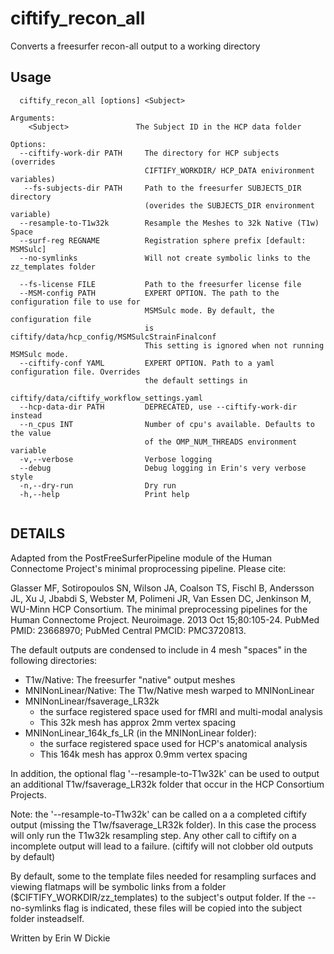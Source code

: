 # ciftify_recon_all

Converts a freesurfer recon-all output to a working directory

## Usage 
```
  ciftify_recon_all [options] <Subject>

Arguments:
    <Subject>               The Subject ID in the HCP data folder

Options:
  --ciftify-work-dir PATH     The directory for HCP subjects (overrides
                              CIFTIFY_WORKDIR/ HCP_DATA enivironment variables)
   --fs-subjects-dir PATH     Path to the freesurfer SUBJECTS_DIR directory
                              (overides the SUBJECTS_DIR environment variable)
  --resample-to-T1w32k        Resample the Meshes to 32k Native (T1w) Space
  --surf-reg REGNAME          Registration sphere prefix [default: MSMSulc]
  --no-symlinks               Will not create symbolic links to the zz_templates folder

  --fs-license FILE           Path to the freesurfer license file
  --MSM-config PATH           EXPERT OPTION. The path to the configuration file to use for
                              MSMSulc mode. By default, the configuration file
                              is ciftify/data/hcp_config/MSMSulcStrainFinalconf
                              This setting is ignored when not running MSMSulc mode.
  --ciftify-conf YAML         EXPERT OPTION. Path to a yaml configuration file. Overrides
                              the default settings in
                              ciftify/data/ciftify_workflow_settings.yaml
  --hcp-data-dir PATH         DEPRECATED, use --ciftify-work-dir instead
  --n_cpus INT                Number of cpu's available. Defaults to the value
                              of the OMP_NUM_THREADS environment variable
  -v,--verbose                Verbose logging
  --debug                     Debug logging in Erin's very verbose style
  -n,--dry-run                Dry run
  -h,--help                   Print help


```
## DETAILS 
Adapted from the PostFreeSurferPipeline module of the Human Connectome
Project's minimal proprocessing pipeline. Please cite:

Glasser MF, Sotiropoulos SN, Wilson JA, Coalson TS, Fischl B, Andersson JL, Xu J,
Jbabdi S, Webster M, Polimeni JR, Van Essen DC, Jenkinson M, WU-Minn HCP Consortium.
The minimal preprocessing pipelines for the Human Connectome Project. Neuroimage. 2013 Oct 15;80:105-24.
PubMed PMID: 23668970; PubMed Central PMCID: PMC3720813.

The default outputs are condensed to include in 4 mesh "spaces" in the following directories:
  + T1w/Native: The freesurfer "native" output meshes
  + MNINonLinear/Native: The T1w/Native mesh warped to MNINonLinear
  + MNINonLinear/fsaverage_LR32k
     + the surface registered space used for fMRI and multi-modal analysis
     + This 32k mesh has approx 2mm vertex spacing
  + MNINonLinear_164k_fs_LR (in the MNINonLinear folder):
     + the surface registered space used for HCP's anatomical analysis
     + This 164k mesh has approx 0.9mm vertex spacing

In addition, the optional flag '--resample-to-T1w32k' can be used to output an
additional T1w/fsaverage_LR32k folder that occur in the HCP Consortium Projects.

Note: the '--resample-to-T1w32k' can be called on a a completed ciftify output (missing
the T1w/fsaverage_LR32k folder). In this case the process will only run the T1w32k resampling step.
Any other call to ciftify on a incomplete output will lead to a failure.
(ciftify will not clobber old outputs by default)

By default, some to the template files needed for resampling surfaces and viewing
flatmaps will be symbolic links from a folder ($CIFTIFY_WORKDIR/zz_templates) to the
subject's output folder. If the --no-symlinks flag is indicated, these files will be
copied into the subject folder insteadself.

Written by Erin W Dickie
